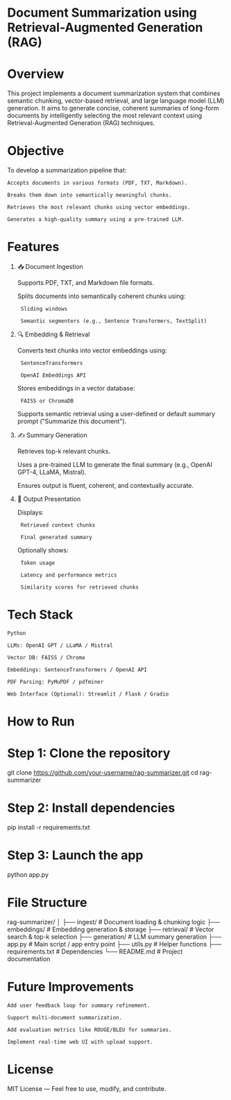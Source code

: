 # Document Summarization using Retrieval-Augmented Generation (RAG)
# Overview

This project implements a document summarization system that combines semantic chunking, vector-based retrieval, and large language model (LLM) generation. It aims to generate concise, coherent summaries of long-form documents by intelligently selecting the most relevant context using Retrieval-Augmented Generation (RAG) techniques.
# Objective

To develop a summarization pipeline that:

    Accepts documents in various formats (PDF, TXT, Markdown).

    Breaks them down into semantically meaningful chunks.

    Retrieves the most relevant chunks using vector embeddings.

    Generates a high-quality summary using a pre-trained LLM.

# Features
1. 📥 Document Ingestion

    Supports PDF, TXT, and Markdown file formats.

    Splits documents into semantically coherent chunks using:

        Sliding windows

        Semantic segmenters (e.g., Sentence Transformers, TextSplit)

2. 🔍 Embedding & Retrieval

    Converts text chunks into vector embeddings using:

        SentenceTransformers

        OpenAI Embeddings API

    Stores embeddings in a vector database:

        FAISS or ChromaDB

    Supports semantic retrieval using a user-defined or default summary prompt ("Summarize this document").

3. ✍️ Summary Generation

    Retrieves top-k relevant chunks.

    Uses a pre-trained LLM to generate the final summary (e.g., OpenAI GPT-4, LLaMA, Mistral).

    Ensures output is fluent, coherent, and contextually accurate.

4. 🧾 Output Presentation

    Displays:

        Retrieved context chunks

        Final generated summary

    Optionally shows:

        Token usage

        Latency and performance metrics

        Similarity scores for retrieved chunks

# Tech Stack

    Python

    LLMs: OpenAI GPT / LLaMA / Mistral

    Vector DB: FAISS / Chroma

    Embeddings: SentenceTransformers / OpenAI API

    PDF Parsing: PyMuPDF / pdfminer

    Web Interface (Optional): Streamlit / Flask / Gradio

# How to Run

# Step 1: Clone the repository
git clone https://github.com/your-username/rag-summarizer.git
cd rag-summarizer

# Step 2: Install dependencies
pip install -r requirements.txt

# Step 3: Launch the app
python app.py

# File Structure

rag-summarizer/
│
├── ingest/            # Document loading & chunking logic
├── embeddings/        # Embedding generation & storage
├── retrieval/         # Vector search & top-k selection
├── generation/        # LLM summary generation
├── app.py             # Main script / app entry point
├── utils.py           # Helper functions
├── requirements.txt   # Dependencies
└── README.md          # Project documentation

# Future Improvements

    Add user feedback loop for summary refinement.

    Support multi-document summarization.

    Add evaluation metrics like ROUGE/BLEU for summaries.

    Implement real-time web UI with upload support.

# License

MIT License — Feel free to use, modify, and contribute.

